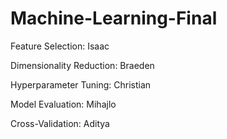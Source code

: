 # Machine-Learning-Final


Feature Selection: Isaac

Dimensionality Reduction: Braeden

Hyperparameter Tuning: Christian

Model Evaluation: Mihajlo

Cross-Validation: Aditya

